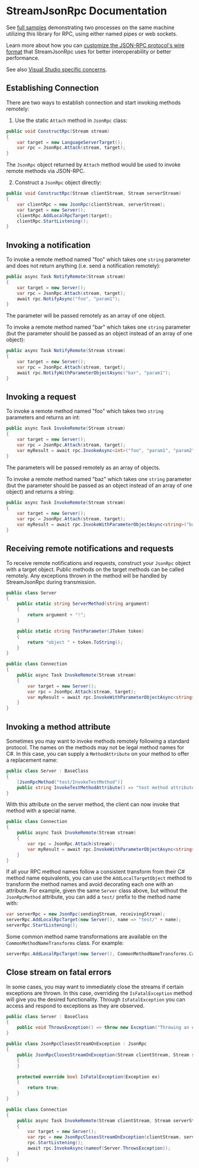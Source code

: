 # StreamJsonRpc Documentation

See [full samples](https://github.com/AArnott/StreamJsonRpc.Sample) demonstrating two processes
on the same machine utilizing this library for RPC, using either named pipes or web sockets.

Learn more about how you can [customize the JSON-RPC protocol's wire format](protocol.md) that StreamJsonRpc uses for better interoperability or better performance.

See also [Visual Studio specific concerns](vs.md).

## Establishing Connection
There are two ways to establish connection and start invoking methods remotely:

1. Use the static `Attach` method in `JsonRpc` class:
```csharp
public void ConstructRpc(Stream stream)
{
    var target = new LanguageServerTarget();
    var rpc = JsonRpc.Attach(stream, target);
}
```
The `JsonRpc` object returned by `Attach` method would be used to invoke remote methods via JSON-RPC.

2. Construct a `JsonRpc` object directly:
```csharp
public void ConstructRpc(Stream clientStream, Stream serverStream)
{
    var clientRpc = new JsonRpc(clientStream, serverStream);
    var target = new Server();
    clientRpc.AddLocalRpcTarget(target);
    clientRpc.StartListening();
}
```

## Invoking a notification
To invoke a remote method named "foo" which takes one `string` parameter and does not return anything (i.e. send a notification remotely):
```csharp
public async Task NotifyRemote(Stream stream)
{
    var target = new Server();
    var rpc = JsonRpc.Attach(stream, target);
    await rpc.NotifyAsync("foo", "param1");
}
```
The parameter will be passed remotely as an array of one object.

To invoke a remote method named "bar" which takes one `string` parameter (but the parameter should be passed as an object instead of an array of one object):
```csharp
public async Task NotifyRemote(Stream stream)
{
    var target = new Server();
    var rpc = JsonRpc.Attach(stream, target);
    await rpc.NotifyWithParameterObjectAsync("bar", "param1");
}
```
## Invoking a request
To invoke a remote method named "foo" which takes two `string` parameters and returns an int:
```csharp
public async Task InvokeRemote(Stream stream)
{
    var target = new Server();
    var rpc = JsonRpc.Attach(stream, target);
    var myResult = await rpc.InvokeAsync<int>("foo", "param1", "param2");
}
```
The parameters will be passed remotely as an array of objects.

To invoke a remote method named "baz" which takes one `string` parameter (but the parameter should be passed as an object instead of an array of one object) and returns a string:
```csharp
public async Task InvokeRemote(Stream stream)
{
    var target = new Server();
    var rpc = JsonRpc.Attach(stream, target);
    var myResult = await rpc.InvokeWithParameterObjectAsync<string>("baz", "param1");
}
```

## Receiving remote notifications and requests
To receive remote notifications and requests, construct your `JsonRpc` object with a target object.  Public methods on the target methods can be called remotely.  Any exceptions thrown in the method will be handled by StreamJsonRpc during transmission.
```csharp
public class Server
{
    public static string ServerMethod(string argument)
    {
        return argument + "!";
    }

    public static string TestParameter(JToken token)
    {
        return "object " + token.ToString();
    }
}

public class Connection
{
    public async Task InvokeRemote(Stream stream)
    {
        var target = new Server();
        var rpc = JsonRpc.Attach(stream, target);
        var myResult = await rpc.InvokeWithParameterObjectAsync<string>("baz", "param1");
    }
}
```

## Invoking a method attribute
Sometimes you may want to invoke methods remotely following a standard protocol.  The names on the methods may not be legal method names for C#.  In this case, you can supply a `MethodAttribute` on your method to offer a replacement name:
```csharp
public class Server : BaseClass
{
    [JsonRpcMethod("test/InvokeTestMethod")]
    public string InvokeTestMethodAttribute() => "test method attribute";
}
```
With this attribute on the server method, the client can now invoke that method with a special name.
```csharp
public class Connection
{
    public async Task InvokeRemote(Stream stream)
    {
        var rpc = JsonRpc.Attach(stream);
        var myResult = await rpc.InvokeWithParameterObjectAsync<string>("test/InvokeTestMethod");
    }
}
```

If all your RPC method names follow a consistent transform from their C# method name equivalents,
you can use the `AddLocalTargetObject` method to transform the method names and avoid decorating
each one with an attribute. For example, given the same `Server` class above, but without the
`JsonRpcMethod` attribute, you can add a `test/` prefix to the method name with:

```csharp
var serverRpc = new JsonRpc(sendingStream, receivingStream);
serverRpc.AddLocalRpcTarget(new Server(), name => "test/" + name);
serverRpc.StartListening();
```

Some common method name transformations are available on the `CommonMethodNameTransforms` class.
For example:

```csharp
serverRpc.AddLocalRpcTarget(new Server(), CommonMethodNameTransforms.CamelCase);
```

## Close stream on fatal errors
In some cases, you may want to immediately close the streams if certain exceptions are thrown. In this case, overriding the `IsFatalException` method will give you the desired functionality. Through `IsFatalException` you can access and respond to exceptions as they are observed.
```csharp
public class Server : BaseClass
{
    public void ThrowsException() => throw new Exception("Throwing an exception");
}

public class JsonRpcClosesStreamOnException : JsonRpc
{
    public JsonRpcClosesStreamOnException(Stream clientStream, Stream serverStream, object target = null) : base(clientStream, serverStream, target)
    {
    }

    protected override bool IsFatalException(Exception ex)
    {
        return true;
    }
}

public class Connection
{
    public async Task InvokeRemote(Stream clientStream, Stream serverStream)
    {
        var target = new Server();
        var rpc = new JsonRpcClosesStreamOnException(clientStream, serverStream, target);
        rpc.StartListening();
        await rpc.InvokeAsync(nameof(Server.ThrowsException));
    }
}
```
